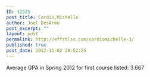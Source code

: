 ```yaml
---
ID: 12525
post_title: Cordio,Michelle
author: Joel DesArmo
post_excerpt: ""
layout: post
permalink: http://effrtlss.com/cordiomichelle-3/
published: true
post_date: 2012-11-02 20:52:25
---
```

<p>Average GPA in Spring 2012 for first course listed: 3.667</p>